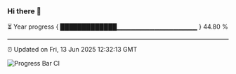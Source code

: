 ### Hi there 👋

⏳ Year progress { █████████████▁▁▁▁▁▁▁▁▁▁▁▁▁▁▁▁▁ } 44.80 %

---

⏰ Updated on Fri, 13 Jun 2025 12:32:13 GMT

![Progress Bar CI](https://github.com/liununu/liununu/workflows/Progress%20Bar%20CI/badge.svg)
